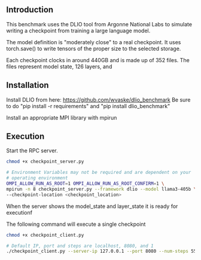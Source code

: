 ## Introduction
This benchmark uses the DLIO tool from Argonne National Labs to simulate writing a checkpoint from training a large language model.

The model definition is "moderately close" to a real checkpoint. It uses torch.save() to write tensors of the proper size to the selected storage.

Each checkpoint clocks in around 440GB and is made up of 352 files. The files represent model state, 126 layers, and 

## Installation
Install DLIO from here: https://github.com/wvaske/dlio_benchmark
Be sure to do "pip install -r requirements" and "pip install dlio_benchmark"

Install an appropriate MPI library with mpirun

## Execution
Start the RPC server. 
```bash
chmod +x checkpoint_server.py

# Environment Variables may not be required and are dependent on your
# operating environment
OMPI_ALLOW_RUN_AS_ROOT=1 OMPI_ALLOW_RUN_AS_ROOT_CONFIRM=1 \
mpirun -n 8 checkpoint_server.py --framework dlio --model llama3-405b \ 
--checkpoint-location <checkpoint_location>
```

When the server shows the model_state and layer_state it is ready for executionf

The following command will execute a single checkpoint
```bash
chmod +x checkpoint_client.py

# Default IP, port and steps are localhost, 8080, and 1
./checkpoint_client.py --server-ip 127.0.0.1 --port 8080 --num-steps 55
```